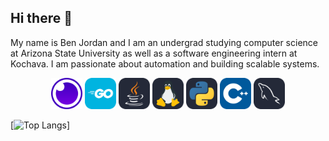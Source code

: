## Hi there 👋
My name is Ben Jordan and I am an undergrad studying computer science at Arizona State University as well as a software engineering intern at Kochava. I am passionate about automation and building scalable systems.


<div align="center">
    <img src="icons/Insomnia.svg" alt="Insomnia-icon" style="height:50px;width:50px;">
    <img src="icons/GoLang.svg" alt="GoLang-icon" style="height:50px;width:50px;">
    <img src="icons/Java-Dark.svg" alt="Java-icon" style="height:50px;width:50px;">
    <img src="icons/Linux-Dark.svg" alt="Linux-icon" style="height:50px;width:50px;">
    <img src="icons/Python-Dark.svg" alt="Python-icon" style="height:50px;width:50px;">
    <img src="icons/CPP.svg" alt="CPP-icon" style="height:50px;width:50px;">
    <img src="icons/MySQL-Dark.svg" alt="SQL icon" style="height:50px;width:50px;">
</div>

[![Top Langs](https://github-readme-stats.vercel.app/api/top-langs/?username=ben-codes-cmd&layout=compact&bg_color=00000000&theme=dracula)]